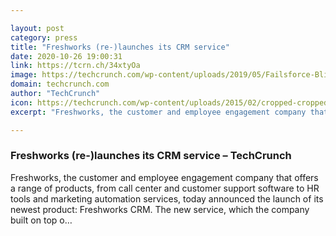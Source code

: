 ```yaml
---

layout: post
category: press
title: "Freshworks (re-)launches its CRM service"
date: 2020-10-26 19:00:31
link: https://tcrn.ch/34xtyOa
image: https://techcrunch.com/wp-content/uploads/2019/05/Failsforce-Blimp.jpg?w=560
domain: techcrunch.com
author: "TechCrunch"
icon: https://techcrunch.com/wp-content/uploads/2015/02/cropped-cropped-favicon-gradient.png?w=180
excerpt: "Freshworks, the customer and employee engagement company that offers a range of products, from call center and customer support software to HR tools and marketing automation services, today announced the launch of its newest product: Freshworks CRM. The new service, which the company built on top o…"

---
```


### Freshworks (re-)launches its CRM service – TechCrunch

Freshworks, the customer and employee engagement company that offers a range of products, from call center and customer support software to HR tools and marketing automation services, today announced the launch of its newest product: Freshworks CRM. The new service, which the company built on top o…